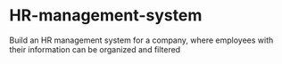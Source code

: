 # HR-management-system
Build an HR management system for a company, where employees with their information can be organized and filtered
